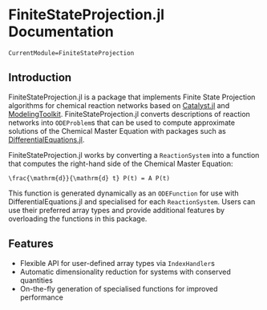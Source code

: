 # FiniteStateProjection.jl Documentation

```@meta
CurrentModule=FiniteStateProjection
```

## Introduction

FiniteStateProjection.jl is a package that implements Finite State Projection algorithms for chemical reaction networks based on [Catalyst.jl](https://github.com/SciML/Catalyst.jl) and [ModelingToolkit](https://github.com/SciML/ModelingToolkit.jl). FiniteStateProjection.jl converts descriptions of reaction networks into `ODEProblem`s that can be used to compute approximate solutions of the Chemical Master Equation with packages such as [DifferentialEquations.jl](https://github.com/SciML/DifferentialEquations.jl).

FiniteStateProjection.jl works by converting a `ReactionSystem` into a function that computes the right-hand side of the Chemical Master Equation:

``\frac{\mathrm{d}}{\mathrm{d} t} P(t) = A P(t)``

This function is generated dynamically as an `ODEFunction` for use with DifferentialEquations.jl and specialised for each `ReactionSystem`. Users can use their preferred array types and provide additional features by overloading the functions in this package.

## Features
- Flexible API for user-defined array types via `IndexHandler`s
- Automatic dimensionality reduction for systems with conserved quantities
- On-the-fly generation of specialised functions for improved performance
